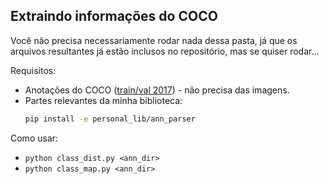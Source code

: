 ## Extraindo informações do COCO

Você não precisa necessariamente rodar nada dessa pasta, já que os arquivos resultantes já estão inclusos no repositório, mas se quiser rodar...

Requisitos:
* Anotações do COCO ([train/val 2017](https://cocodataset.org/#download)) - não precisa das imagens.
* Partes relevantes da minha biblioteca:
	```bash
	pip install -e personal_lib/ann_parser
	```

Como usar:
* `python class_dist.py <ann_dir>`
* `python class_map.py <ann_dir>`